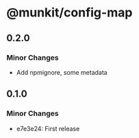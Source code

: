 # @munkit/config-map

## 0.2.0

### Minor Changes

- Add npmignore, some metadata

## 0.1.0

### Minor Changes

- e7e3e24: First release
